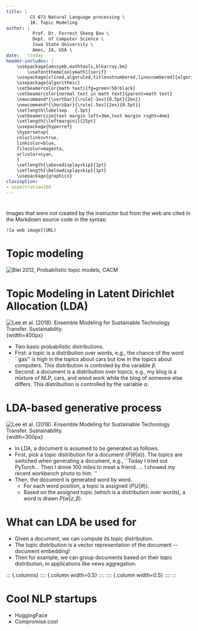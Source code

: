 ```yaml
---
title: | 
         CS 673 Natural Language processing \
         10. Topic Modeling
author: |
          Prof. Dr. Forrest Sheng Bao \
          Dept. of Computer Science \
          Iowa State University \
          Ames, IA, USA \
date:   \today
header-includes: |
    \usepackage{amssymb,mathtools,blkarray,bm}
        \usefonttheme[onlymath]{serif}
    \usepackage[vlined,algoruled,titlenotnumbered,linesnumbered]{algorithm2e}
    \usepackage{algorithmic}
    \setbeamercolor{math text}{fg=green!50!black}
    \setbeamercolor{normal text in math text}{parent=math text}
    \newcommand*{\vertbar}{\rule[-1ex]{0.5pt}{2ex}}
    \newcommand*{\horzbar}{\rule[.5ex]{2ex}{0.5pt}}
    \setlength\labelsep   {.5pt}  
    \setbeamersize{text margin left=3mm,text margin right=4mm} 
    \setlength{\leftmargini}{15pt}
    \usepackage{hyperref}
    \hypersetup{
    colorlinks=true,
    linkcolor=blue,
    filecolor=magenta,      
    urlcolor=cyan,
    }
    \setlength{\abovedisplayskip}{1pt}
    \setlength{\belowdisplayskip}{1pt}
    \usepackage{graphicx}
classoption:
- aspectratio=169
---
```


# 

Images that were not created by the instructor but from the web 
are cited in the Markdown source code in the syntax: 
```
![a web image](URL)
```

# Topic modeling 
![Blei 2012, Probabilistic topic models, CACM](https://i.ibb.co/zV5rjX6/Screen-Shot-2020-09-24-at-11-21-38.png)


# Topic Modeling in Latent Dirichlet Allocation (LDA) 

![Lee et al. (2018). Ensemble Modeling for Sustainable Technology Transfer. Sustainability.](https://www.researchgate.net/publication/326140642/figure/fig1/AS:644129876873217@1530583938944/Graphical-model-of-latent-Dirichlet-allocation-LDA.png){width=400px}

- Two basic probabilistic distributions.
- First: a topic is a distribution over words, e.g., the chance of the word ``gas'' is high in the topics about cars but low in the topics about computers. This distribution is controled by the varaible $\beta$. 
- Second: a document is a distribution over topics, e.g., my blog is a mixture of NLP, cars, and wood work while the blog of someone else differs.  This distribuition  is controlled by the variable $\alpha$. 



# LDA-based generative process 

![Lee et al. (2018). Ensemble Modeling for Sustainable Technology Transfer. Sustainability.](https://www.researchgate.net/publication/326140642/figure/fig1/AS:644129876873217@1530583938944/Graphical-model-of-latent-Dirichlet-allocation-LDA.png){width=300px}


- In LDA, a document is assumed to be generated as follows. 
- First, pick a topic distribution for a document ($P(\theta|\alpha)$). The topics are switched when generating a document, e.g., ``Today I tried out PyTorch... Then I drove 100 miles to meet a friend. ... I showed my recent workbench photo to him. ''
- Then, the document is generated word by word. 
  * For each word position, a topic is assigned ($P(z| \theta)$). 
  * Based on the assigned topic (which is a distribution over words), a word is drawn $P(w| z, \beta)$. 



# What can LDA be used for
- Given a document, we can compute its topic distribution. 
- The topic distribution is a vector representation of the document -- document embedding! 
- Then for example, we can group documents based on their topic distribution, in applications like news aggregation. 


::: {.columns}
:::: {.column width=0.5}
::::
:::: {.column width=0.5}
::::
:::

# Cool NLP startups
- HuggingFace
- Compromise.cool 